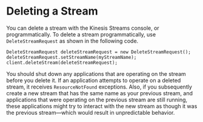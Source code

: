 # Deleting a Stream<a name="kinesis-using-sdk-java-delete-stream"></a>

You can delete a stream with the Kinesis Streams console, or programmatically\. To delete a stream programmatically, use `DeleteStreamRequest` as shown in the following code\.

```
DeleteStreamRequest deleteStreamRequest = new DeleteStreamRequest();
deleteStreamRequest.setStreamName(myStreamName);
client.deleteStream(deleteStreamRequest);
```

You should shut down any applications that are operating on the stream before you delete it\. If an application attempts to operate on a deleted stream, it receives `ResourceNotFound` exceptions\. Also, if you subsequently create a new stream that has the same name as your previous stream, and applications that were operating on the previous stream are still running, these applications might try to interact with the new stream as though it was the previous stream—which would result in unpredictable behavior\.